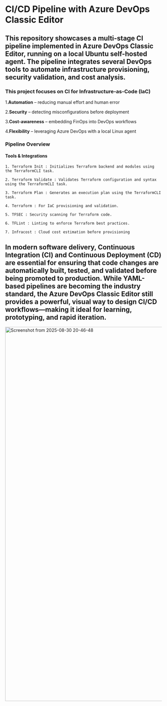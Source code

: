 # CI/CD Pipeline with Azure DevOps Classic Editor


## This repository showcases a multi-stage CI pipeline implemented in Azure DevOps Classic Editor, running on a local Ubuntu self-hosted agent. The pipeline integrates several DevOps tools to automate infrastructure provisioning, security validation, and cost analysis.

### This project focuses on CI for Infrastructure-as-Code (IaC)


1.**Automation** – reducing manual effort and human error

2.**Security** – detecting misconfigurations before deployment

3.**Cost-awareness** – embedding FinOps into DevOps workflows

4.**Flexibility** – leveraging Azure DevOps with a local Linux agent



### Pipeline Overview

#### Tools & Integrations

    1. Terraform Init : Initializes Terraform backend and modules using the TerraformCLI task.

    2. Terraform Validate : Validates Terraform configuration and syntax using the TerraformCLI task.

    3. Terraform Plan : Generates an execution plan using the TerraformCLI task.

    4. Terraform : For IaC provisioning and validation.

    5. TFSEC : Security scanning for Terraform code.

    6. TFLint : Linting to enforce Terraform best practices.

    7. Infracost : Cloud cost estimation before provisioning



## In modern software delivery, Continuous Integration (CI) and Continuous Deployment (CD) are essential for ensuring that code changes are automatically built, tested, and validated before being promoted to production. While YAML-based pipelines are becoming the industry standard, the Azure DevOps Classic Editor still provides a powerful, visual way to design CI/CD workflows—making it ideal for learning, prototyping, and rapid iteration.



<img width="1920" height="1200" alt="Screenshot from 2025-08-30 20-46-48" src="https://github.com/user-attachments/assets/63a633a1-73ee-444b-8a2f-633fa61cb878" />
